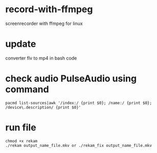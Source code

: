 # record-with-ffmpeg
screenrecorder with ffmpeg for linux

# update
converter flv to mp4 in bash code

# check audio PulseAudio using command
```pacmd list-sources|awk '/index:/ {print $0}; /name:/ {print $0}; /device\.description/ {print $0}'```

# run file
```
chmod +x rekam
./rekam output_name_file.mkv or ./rekam_fix output_name_file.mkv
```
